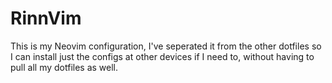 # RinnVim
This is my Neovim configuration, I've seperated it from the other dotfiles so I can install just the configs at other devices if I need to, without having to pull all my dotfiles as well.
